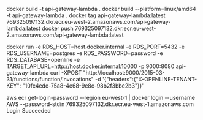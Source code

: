 
docker build -t api-gateway-lambda .
docker build --platform=linux/amd64 -t api-gateway-lambda .
docker tag api-gateway-lambda:latest 769325097132.dkr.ecr.eu-west-2.amazonaws.com/api-gateway-lambda:latest
docker push 769325097132.dkr.ecr.eu-west-2.amazonaws.com/api-gateway-lambda:latest

docker run -e RDS_HOST=host.docker.internal -e RDS_PORT=5432 -e RDS_USERNAME=postgres -e RDS_PASSWORD=password -e RDS_DATABASE=openline -e TARGET_API_URL=http://host.docker.internal:10000 -p 9000:8080 api-gateway-lambda
curl -XPOST "http://localhost:9000/2015-03-31/functions/function/invocations" -d '{"headers":{"X-OPENLINE-TENANT-KEY": "10fc4ede-75a8-4e68-9e8c-98b2f3bbe2b3"}}'

aws ecr get-login-password --region eu-west-1 | docker login --username AWS --password-stdin 769325097132.dkr.ecr.eu-west-1.amazonaws.com                
Login Succeeded
